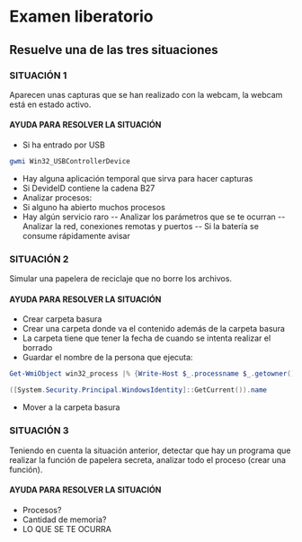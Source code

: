 # Examen liberatorio

## Resuelve una de las tres situaciones

### SITUACIÓN 1
Aparecen unas capturas que se han realizado con la webcam, la webcam está en estado activo.

#### AYUDA PARA RESOLVER LA SITUACIÓN

- Si ha entrado por USB
```powershell
gwmi Win32_USBControllerDevice
```
- Hay alguna aplicación temporal que sirva para hacer capturas
- Si DevideID contiene la cadena B27
- Analizar procesos:
-  Si alguno ha abierto muchos procesos
 -  Hay algún servicio raro
-- Analizar los parámetros que se te ocurran
-- Analizar la red, conexiones remotas y puertos
-- Si la batería se consume rápidamente avisar

### SITUACIÓN 2
Simular una papelera de reciclaje que no borre los archivos.

#### AYUDA PARA RESOLVER LA SITUACIÓN
- Crear carpeta basura
- Crear una carpeta donde va el contenido además de la carpeta basura
- La carpeta tiene que tener la fecha de cuando se intenta realizar el borrado
- Guardar el nombre de la persona que ejecuta:
```powershell
Get-WmiObject win32_process |% {Write-Host $_.processname $_.getowner().user}
```
```powershell
([System.Security.Principal.WindowsIdentity]::GetCurrent()).name
```
- Mover a la carpeta basura

### SITUACIÓN 3
Teniendo en cuenta la situación anterior, detectar que hay un programa que realizar la función de papelera secreta, analizar todo el proceso (crear una función).

#### AYUDA PARA RESOLVER LA SITUACIÓN
- Procesos?
- Cantidad de memoria?
- LO QUE SE TE OCURRA
